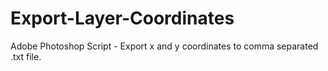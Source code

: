# Export-Layer-Coordinates
Adobe Photoshop Script - Export x and y coordinates to comma separated .txt file.
